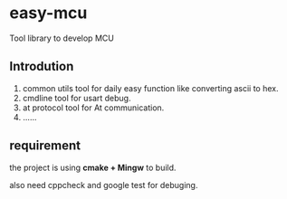 # easy-mcu

Tool library to develop MCU


## Introdution

1. common utils tool for daily easy function like converting ascii to hex.
2. cmdline tool for usart debug.
3. at protocol tool for At communication.
4. ......

## requirement

the project is using **cmake + Mingw** to build.

also need cppcheck and google test for debuging.
